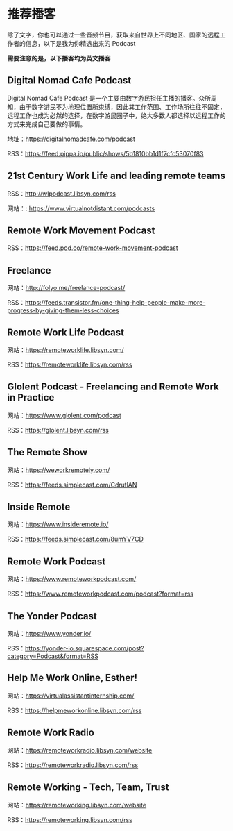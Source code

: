 # 推荐播客

除了文字，你也可以通过一些音频节目，获取来自世界上不同地区、国家的远程工作者的信息，以下是我为你精选出来的 Podcast

**需要注意的是，以下播客均为英文播客**

## Digital Nomad Cafe Podcast

Digital Nomad Cafe Podcast 是一个主要由数字游民担任主播的播客。众所周知，由于数字游民不为地理位置所束缚，因此其工作范围、工作场所往往不固定，远程工作也成为必然的选择，在数字游民圈子中，绝大多数人都选择以远程工作的方式来完成自己要做的事情。

地址：https://digitalnomadcafe.com/podcast

RSS：https://feed.pippa.io/public/shows/5b1810bb1d1f7cfc53070f83


## 21st Century Work Life and leading remote teams

RSS：http://wlpodcast.libsyn.com/rss

网站：: https://www.virtualnotdistant.com/podcasts

## Remote Work Movement Podcast


RSS：https://feed.pod.co/remote-work-movement-podcast


## Freelance

网站：http://folyo.me/freelance-podcast/

RSS：https://feeds.transistor.fm/one-thing-help-people-make-more-progress-by-giving-them-less-choices


## Remote Work Life Podcast

网站：https://remoteworklife.libsyn.com/

RSS：https://remoteworklife.libsyn.com/rss

## Glolent Podcast - Freelancing and Remote Work in Practice

网站：https://www.glolent.com/podcast

RSS：https://glolent.libsyn.com/rss

## The Remote Show

网站：https://weworkremotely.com/

RSS：https://feeds.simplecast.com/CdrutlAN


## Inside Remote

网站：https://www.insideremote.io/

RSS：https://feeds.simplecast.com/8umYV7CD


## Remote Work Podcast

网站：https://www.remoteworkpodcast.com/

RSS：https://www.remoteworkpodcast.com/podcast?format=rss


## The Yonder Podcast

网站：https://www.yonder.io/

RSS：https://yonder-io.squarespace.com/post?category=Podcast&format=RSS


## Help Me Work Online, Esther!

网站：https://virtualassistantinternship.com/

RSS：https://helpmeworkonline.libsyn.com/rss

## Remote Work Radio

网站：https://remoteworkradio.libsyn.com/website

RSS：https://remoteworkradio.libsyn.com/rss


## Remote Working - Tech, Team, Trust

网站：https://remoteworking.libsyn.com/website

RSS：https://remoteworking.libsyn.com/rss